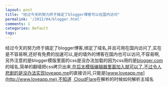 ```yaml
---
layout: post
title: "经过今天的努力终于搞定了blogger博客可以在国内访问"
permalink: '/2012/04/blogger.html'
comments: 1
categories: Default
tags: 
---
```

经过今天的努力终于搞定了blogger博客,绑定了域名,并且可用在国内访问了,实在是不容易啊,还好有免费的加速可以,是的墙外的博客在国内也可以访问,不容易啊,另外注意的是blogger模版里面的css是没办法加载的因为css用的是[blogger.com](http://blogger.com)的域名,简单的翻墙把css拷贝出来,[在后太模版编辑器里面加入就可以了.不过令人悲剧的是没办法实现loveapp.me](http://xn--ykqvip2e89a58bif25n3ubh2isojjo5btput71bvh0c08gz6x.xn--loveapp-3w3kh4c8lu34a4sa694g63ogntksxkzav61g4hlk96j.me)的直接访问,只能是[www.loveapp.me](http://www.loveapp.me),不知道 [&nbsp;CloudFlare](http://www.cloudflare.com/)在解析的时候如何解析主域名
